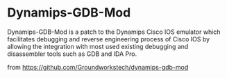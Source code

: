 Dynamips-GDB-Mod
================

Dynamips-GDB-Mod is a patch to the Dynamips Cisco IOS emulator which facilitates debugging and reverse engineering process of Cisco IOS by allowing the integration with most used existing debugging and disassembler tools such as GDB and IDA Pro.

from https://github.com/Groundworkstech/dynamips-gdb-mod
